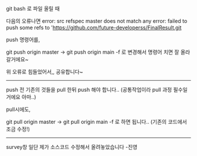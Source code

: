 git bash 로 파일 올릴 때 

다음의 오류나면 
error: src refspec master does not match any
error: failed to push some refs to 'https://github.com/future-developerss/FinalResult.git

push 명령어를,

git push origin master -> git push origin main -f  로 변경해서 명령어 치면 잘 올라갈거에요~

위 오류로 힘들었어서,, 공유합니다~


************************************************
push 전 기존의 것들을 pull 한뒤 push 해야 합니다.. (공통작업이라 pull 과정 필수일거에요 아마..)

pull시에도,

git pull origin master -> git pull origin main -f 로 하면 됩니다.. (기존의 코드에서 조금 수정!)


***********************************************

survey창 일단 제가 소스코드 수정해서 올려놓았습니다 -진영
